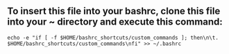 ## To insert this file into your bashrc, clone this file into your ~ directory and execute this command:  

	echo -e "if [ -f $HOME/bashrc_shortcuts/custom_commands ]; then\n\t. $HOME/bashrc_shortcuts/custom_commands\nfi" >> ~/.bashrc
